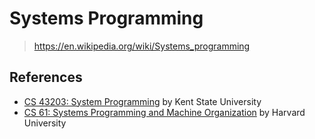 # Systems Programming

> <https://en.wikipedia.org/wiki/Systems_programming>

## References

- [CS 43203: System Programming](http://www.cs.kent.edu/~ruttan/sysprog/)
  by Kent State University
- [CS 61: Systems Programming and Machine Organization](https://cs61.seas.harvard.edu/site/2020/)
  by Harvard University
